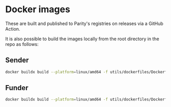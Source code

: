 # Docker images

These are built and published to Parity's registries on releases via a GitHub Action.

It is also possible to build the images locally from the root directory in the repo as follows:

## Sender
```sh
docker buildx build --platform=linux/amd64 -f utils/dockerfiles/Dockerfile.sender -t stps-sender:local --build-arg VCS_REF="$(git rev-parse --short HEAD)" --build-arg BUILD_DATE="$(date -u +%Y-%m-%dT%H:%M:%SZ)" --load .
```

## Funder
```sh
docker buildx build --platform=linux/amd64 -f utils/dockerfiles/Dockerfile.funder -t stps-funder:local --build-arg VCS_REF="$(git rev-parse --short HEAD)" --build-arg BUILD_DATE="$(date -u +%Y-%m-%dT%H:%M:%SZ)" --load .
```